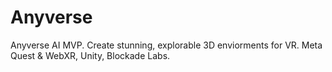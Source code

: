 # Anyverse
Anyverse AI MVP. Create stunning, explorable 3D enviorments for VR. Meta Quest &amp; WebXR, Unity, Blockade Labs.
